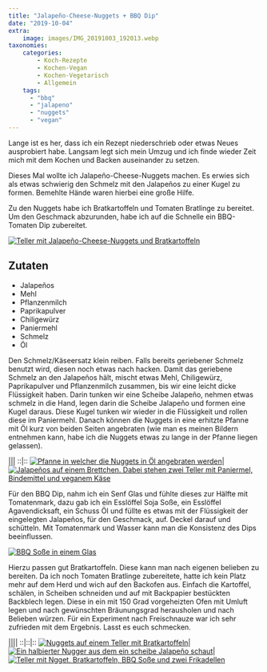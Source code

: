 ```yaml
---
title: "Jalapeño-Cheese-Nuggets + BBQ Dip"
date: "2019-10-04"
extra:
    image: images/IMG_20191003_192013.webp
taxonomies:
    categories:
        - Koch-Rezepte
        - Kochen-Vegan
        - Kochen-Vegetarisch
        - Allgemein
    tags:
      - "bbq"
      - "jalapeno"
      - "nuggets"
      - "vegan"
---
```


Lange ist es her, dass ich ein Rezept niederschrieb oder etwas Neues ausprobiert habe. Langsam legt sich mein Umzug und ich finde wieder Zeit mich mit dem Kochen und Backen auseinander zu setzen.

Dieses Mal wollte ich Jalapeño-Cheese-Nuggets machen. Es erwies sich als etwas schwierig den Schmelz mit den Jalapeños zu einer Kugel zu formen. Bemehlte Hände waren hierbei eine große Hilfe.

Zu den Nuggets habe ich Bratkartoffeln und Tomaten Bratlinge zu bereitet. Um den Geschmack abzurunden, habe ich auf die Schnelle ein BBQ-Tomaten Dip zubereitet.

[![Teller mit Jalapeño-Cheese-Nuggets und Bratkartoffeln](images/IMG_20191003_192013-1024x1024.webp)](images/IMG_20191003_192013.webp)

## Zutaten

- Jalapeños
- Mehl
- Pflanzenmilch
- Paprikapulver
- Chiligewürz
- Paniermehl
- Schmelz
- Öl

Den Schmelz/Käseersatz klein reiben. Falls bereits geriebener Schmelz benutzt wird, diesen noch etwas nach hacken. Damit das geriebene Schmelz an den Jalapeños hält, mischt etwas Mehl, Chiligewürz, Paprikapulver und Pflanzenmilch zusammen, bis wir eine leicht dicke Flüssigkeit haben. Darin tunken wir eine Scheibe Jalapeño, nehmen etwas schmelz in die Hand, legen darin die Scheibe Jalapeño und formen eine Kugel daraus. Diese Kugel tunken wir wieder in die Flüssigkeit und rollen diese im Paniermehl. Danach können die Nuggets in eine erhitzte Pfanne mit Öl kurz von beiden Seiten angebraten (wie man es meinen Bildern entnehmen kann, habe ich die Nuggets etwas zu lange in der Pfanne liegen gelassen).

|||
::|::
[![Pfanne in welcher die Nuggets in Öl angebraten werden](images/IMG_20191003_191851-1024x1024.webp)](images/IMG_20191003_191851-1024x1024.webp)|[![Jalapeños auf einem Brettchen. Dabei stehen zwei Teller mit Paniermel, Bindemittel und veganem Käse](images/IMG_20191003_191802-1024x1024.webp)](images/IMG_20191003_191802-1024x1024.webp)


Für den BBQ Dip, nahm ich ein Senf Glas und fühlte dieses zur Hälfte mit Tomatenmark, dazu gab ich ein Esslöffel Soja Soße, ein Esslöffel Agavendicksaft, ein Schuss Öl und füllte es etwas mit der Flüssigkeit der eingelegten Jalapeños, für den Geschmack, auf. Deckel darauf und schütteln. Mit Tomatenmark und Wasser kann man die Konsistenz des Dips beeinflussen.

[![BBQ Soße in einem Glas](images/IMG_20191003_191703-1024x1024.webp)](images/IMG_20191003_191703.webp)

Hierzu passen gut Bratkartoffeln. Diese kann man nach eigenen belieben zu bereiten. Da ich noch Tomaten Bratlinge zubereitete, hatte ich kein Platz mehr auf dem Herd und wich auf den Backofen aus. Einfach die Kartoffel, schälen, in Scheiben schneiden und auf mit Backpapier bestückten Backblech legen. Diese in ein mit 150 Grad vorgeheizten Ofen mit Umluft legen und nach gewünschten Bräunungsgrad herausholen und nach Belieben würzen. Für ein Experiment nach Freischnauze war ich sehr zufrieden mit dem Ergebnis. Lasst es euch schmecken.  

||||
::|::|::
[![Nuggets auf einem Teller mit Bratkartoffeln](images/IMG_20191003_192013-1024x1024.webp)](images/IMG_20191003_192013-1024x1024.webp)|[![Ein halbierter Nugger aus dem ein scheibe Jalapeño schaut](images/IMG_20191003_191603-1024x1024.webp)](images/IMG_20191003_191603-1024x1024.webp)|[![Teller mit Ngget, Bratkartoffeln, BBQ Soße und zwei Frikadellen](images/IMG_20191003_192052-1024x1024.webp)](images/IMG_20191003_192052-1024x1024.webp)
